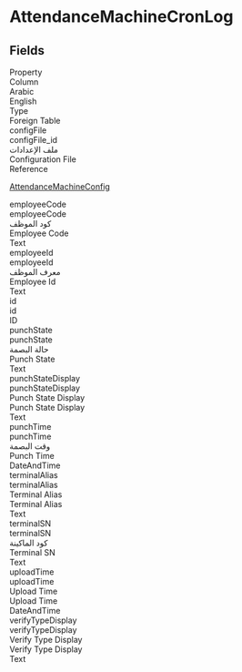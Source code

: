 # AttendanceMachineCronLog

<ContentFilter/>

<div class='searchable'>

## Fields

<div class="nama-table">
<div class="row header-row">
<div class="cell">Property</div>
<div class="cell">Column</div>
<div class="cell">Arabic</div>
<div class="cell">English</div>
<div class="cell">Type</div>
<div class="cell">Foreign Table</div>
</div><div class="row searchable" id="configFile">
<div class="cell" data-label="Property">configFile</div>
<div class="cell" data-label="Column">configFile_id</div>
<div class="cell" data-label="Arabic">ملف الإعدادات</div>
<div class="cell" data-label="English">Configuration File</div>
<div class="cell" data-label="Type">Reference</div>
<div class="cell" data-label="Foreign Table">

 [AttendanceMachineConfig](/modules/humanresource-attendance-import-cron/AttendanceMachineConfig.md) 
</div>
</div>

<div class="row searchable" id="employeeCode">
<div class="cell" data-label="Property">employeeCode</div>
<div class="cell" data-label="Column">employeeCode</div>
<div class="cell" data-label="Arabic">كود الموظف</div>
<div class="cell" data-label="English">Employee Code</div>
<div class="cell" data-label="Type">Text</div>

</div>

<div class="row searchable" id="employeeId">
<div class="cell" data-label="Property">employeeId</div>
<div class="cell" data-label="Column">employeeId</div>
<div class="cell" data-label="Arabic">معرف الموظف</div>
<div class="cell" data-label="English">Employee Id</div>
<div class="cell" data-label="Type">Text</div>

</div>

<div class="row searchable" id="id">
<div class="cell" data-label="Property">id</div>
<div class="cell" data-label="Column">id</div>
<div class="cell" data-label="Arabic"></div>
<div class="cell" data-label="English"></div>
<div class="cell" data-label="Type">ID</div>

</div>

<div class="row searchable" id="punchState">
<div class="cell" data-label="Property">punchState</div>
<div class="cell" data-label="Column">punchState</div>
<div class="cell" data-label="Arabic">حالة البصمة</div>
<div class="cell" data-label="English">Punch State</div>
<div class="cell" data-label="Type">Text</div>

</div>

<div class="row searchable" id="punchStateDisplay">
<div class="cell" data-label="Property">punchStateDisplay</div>
<div class="cell" data-label="Column">punchStateDisplay</div>
<div class="cell" data-label="Arabic">Punch State Display</div>
<div class="cell" data-label="English">Punch State Display</div>
<div class="cell" data-label="Type">Text</div>

</div>

<div class="row searchable" id="punchTime">
<div class="cell" data-label="Property">punchTime</div>
<div class="cell" data-label="Column">punchTime</div>
<div class="cell" data-label="Arabic">وقت البصمة</div>
<div class="cell" data-label="English">Punch Time</div>
<div class="cell" data-label="Type">DateAndTime</div>

</div>

<div class="row searchable" id="terminalAlias">
<div class="cell" data-label="Property">terminalAlias</div>
<div class="cell" data-label="Column">terminalAlias</div>
<div class="cell" data-label="Arabic">Terminal Alias</div>
<div class="cell" data-label="English">Terminal Alias</div>
<div class="cell" data-label="Type">Text</div>

</div>

<div class="row searchable" id="terminalSN">
<div class="cell" data-label="Property">terminalSN</div>
<div class="cell" data-label="Column">terminalSN</div>
<div class="cell" data-label="Arabic">كود الماكينة</div>
<div class="cell" data-label="English">Terminal SN</div>
<div class="cell" data-label="Type">Text</div>

</div>

<div class="row searchable" id="uploadTime">
<div class="cell" data-label="Property">uploadTime</div>
<div class="cell" data-label="Column">uploadTime</div>
<div class="cell" data-label="Arabic">Upload Time</div>
<div class="cell" data-label="English">Upload Time</div>
<div class="cell" data-label="Type">DateAndTime</div>

</div>

<div class="row searchable" id="verifyTypeDisplay">
<div class="cell" data-label="Property">verifyTypeDisplay</div>
<div class="cell" data-label="Column">verifyTypeDisplay</div>
<div class="cell" data-label="Arabic">Verify Type Display</div>
<div class="cell" data-label="English">Verify Type Display</div>
<div class="cell" data-label="Type">Text</div>

</div>


</div>
</div>

